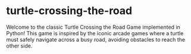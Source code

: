 # turtle-crossing-the-road
Welcome to the classic Turtle Crossing the Road Game implemented in Python! This game is inspired by the iconic arcade games where a turtle must safely navigate across a busy road, avoiding obstacles to reach the other side.

